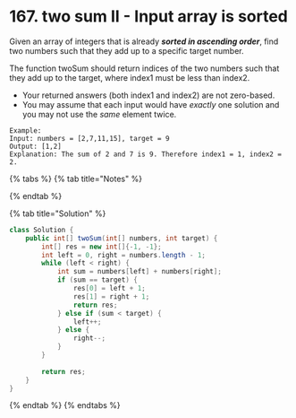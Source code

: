 # 167. two sum II - Input array is sorted

Given an array of integers that is already _**sorted in ascending order**_, find two numbers such that they add up to a specific target number.

The function twoSum should return indices of the two numbers such that they add up to the target, where index1 must be less than index2.

* Your returned answers \(both index1 and index2\) are not zero-based.
* You may assume that each input would have _exactly_ one solution and you may not use the _same_ element twice.

```text
Example:
Input: numbers = [2,7,11,15], target = 9
Output: [1,2]
Explanation: The sum of 2 and 7 is 9. Therefore index1 = 1, index2 = 2.
```

{% tabs %}
{% tab title="Notes" %}

{% endtab %}

{% tab title="Solution" %}
```java
class Solution {
    public int[] twoSum(int[] numbers, int target) {
        int[] res = new int[]{-1, -1};
        int left = 0, right = numbers.length - 1;
        while (left < right) {
            int sum = numbers[left] + numbers[right];
            if (sum == target) {
                res[0] = left + 1;
                res[1] = right + 1;
                return res;
            } else if (sum < target) {
                left++;
            } else {
                right--;
            }
        }
        
        return res;
    }
}
```
{% endtab %}
{% endtabs %}

